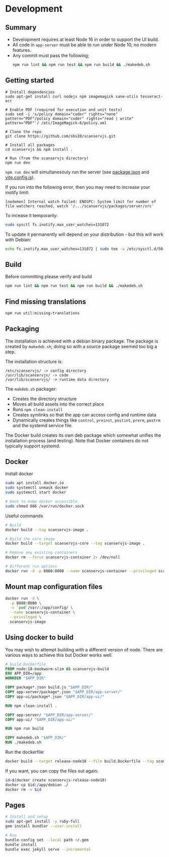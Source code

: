 # Development

## Summary

* Development requires at least Node 16 in order to support the UI build.
* All code in `app-server` must be able to run under Node 10; no modern
  features.
* Any commit must pass the following;
  ```sh
  npm run lint && npm run test && npm run build && ./makedeb.sh
  ```

## Getting started

```shell
# Install dependencies
sudo apt-get install curl nodejs npm imagemagick sane-utils tesseract-ocr

# Enable PDF (required for execution and unit tests)
sudo sed -i 's/policy domain="coder" rights="none" pattern="PDF"/policy domain="coder" rights="read | write" pattern="PDF"'/ /etc/ImageMagick-6/policy.xml

# Clone the repo
git clone https://github.com/sbs20/scanservjs.git

# Install all packages
cd scanservjs && npm install .

# Run (from the scanservjs directory)
npm run dev
```

`npm run dev` will simultanesouly run the server (see
[package.json](../package.json) and
[vite.config.js](../app-ui/vite.config.js)).

If you run into the following error, then you may need to increase your inotify
limit:

```log
[nodemon] Internal watch failed: ENOSPC: System limit for number of file watchers reached, watch '/.../scanservjs/packages/server/src'
```

To incease it temporarily:

```sh
sudo sysctl fs.inotify.max_user_watches=131072
```

To update it permanently will depend on your distribution - but this will work
with Debian:

```sh
echo fs.inotify.max_user_watches=131072 | sudo tee -a /etc/sysctl.d/50-default.conf; sudo sysctl -p
```

## Build

Before committing please verify and build

```sh
npm run lint && npm run test && npm run build && ./makedeb.sh
```

## Find missing translations

```sh
npm run util:missing-translations
```

## Packaging

The installation is achieved with a debian binary package. The package is
created by `makedeb.sh`; doing so with a source package seemed too big a step.

The installation structure is:

```
/etc/scanservjs/ -> config directory
/usr/lib/scanservjs/ -> code
/var/lib/scanservjs/ -> runtime data directory
```

The `makdeb.sh` packager:

* Creates the directory structure
* Moves all build assets into the correct place
* Runs `npm clean-install`
* Creates symlinks so that the app can access config and runtime data
* Dynamically creates things like `control`, `preinst`, `postint`, `prerm`,
  `postrm` and the systemd service file.

The Docker build creates its own deb package which somewhat unifies the
installation process (and testing). Note that Docker containers do not typically
support systemd.

## Docker

Install docker
```sh
sudo apt install docker.io
sudo systemctl unmask docker
sudo systemctl start docker

# Hack to make docker accessible.
sudo chmod 666 /var/run/docker.sock
```

Useful commands
```sh
# Build
docker build --tag scanservjs-image .

# Build the core image
docker build --target scanservjs-core --tag scanservjs-image .

# Remove any existing containers
docker rm --force scanservjs-container 2> /dev/null

# Different run options
docker run -d -p 8080:8080 --name scanservjs-container --privileged scanservjs-image
```

## Mount map configuration files

```sh
docker run -d \
  -p 8080:8080 \
  -v `pwd`/var/:/app/config/ \
  --name scanservjs-container \
  --privileged \
  scanservjs-image
```

## Using docker to build

You may wish to attempt building with a different version of node. There are
various ways to achieve this but Docker works well.

```dockerfile
# build.Dockerfile
FROM node:18-bookworm-slim AS scanservjs-build
ENV APP_DIR=/app
WORKDIR "$APP_DIR"

COPY package*.json build.js "$APP_DIR/"
COPY app-server/package*.json "$APP_DIR/app-server/"
COPY app-ui/package*.json "$APP_DIR/app-ui/"

RUN npm clean-install .

COPY app-server/ "$APP_DIR/app-server/"
COPY app-ui/ "$APP_DIR/app-ui/"

RUN npm run build

COPY makedeb.sh "$APP_DIR/"
RUN ./makedeb.sh
```

Run the dockerfile:

```sh
docker build --target release-node18 --file build.Dockerfile --tag scanservjs-release-node18 .
```

If you want, you can copy the files out again:

```sh
id=$(docker create scanservjs-release-node18)
docker cp $id:/app/debian ./
docker rm -v $id
```

## Pages

```sh
# Install and setup
sudo apt-get install -y ruby-full
gem install bundler --user-install

# Run
bundle config set --local path ~/.gem
bundle install
bundle exec jekyll serve --incremental
```
